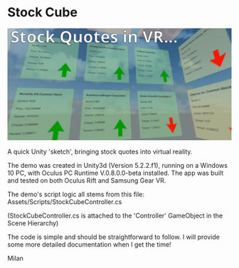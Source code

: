 # Stock Cube
![Stock Cube](stock-cube.jpg)

A quick Unity 'sketch', bringing stock quotes into virtual reality.

The demo was created in Unity3d (Version 5.2.2.f1), running on a Windows 10 PC, with Oculus PC Runtime V.0.8.0.0-beta installed.
The app was built and tested on both Oculus Rift and Samsung Gear VR. 


The demo's script logic all stems from this file:  
Assets/Scripts/StockCubeController.cs

(StockCubeController.cs is attached to the 'Controller' GameObject in the Scene Hierarchy)

The code is simple and should be straightforward to follow.
I will provide some more detailed documentation when I get the time!

Milan
